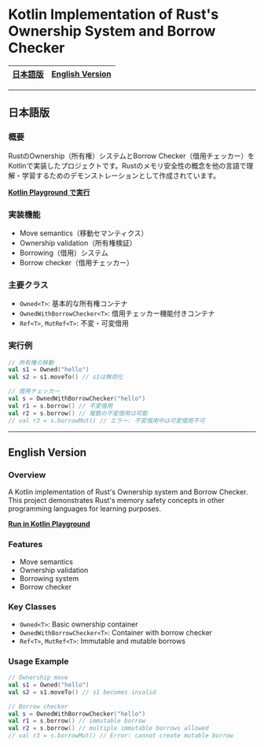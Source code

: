 # Kotlin Implementation of Rust's Ownership System and Borrow Checker

<table>
    <thead>
        <tr>
           <th style="text-align:center"><a href="#日本語版">日本語版</a></th>
           <th style="text-align:center"><a href="#english-version">English Version</a></th>     
        </tr>
    </thead>
</table>

---

## 日本語版

### 概要

RustのOwnership（所有権）システムとBorrow Checker（借用チェッカー）をKotlinで実装したプロジェクトです。Rustのメモリ安全性の概念を他の言語で理解・学習するためのデモンストレーションとして作成されています。

**[Kotlin Playground で実行](https://play.kotlinlang.org/embed?short=d6p3rUlDn)**

### 実装機能

- Move semantics（移動セマンティクス）
- Ownership validation（所有権検証）
- Borrowing（借用）システム
- Borrow checker（借用チェッカー）

### 主要クラス

- `Owned<T>`: 基本的な所有権コンテナ
- `OwnedWithBorrowChecker<T>`: 借用チェッカー機能付きコンテナ
- `Ref<T>`, `MutRef<T>`: 不変・可変借用

### 実行例

```kotlin
// 所有権の移動
val s1 = Owned("hello")
val s2 = s1.moveTo() // s1は無効化

// 借用チェッカー
val s = OwnedWithBorrowChecker("hello")
val r1 = s.borrow() // 不変借用
val r2 = s.borrow() // 複数の不変借用は可能
// val r3 = s.borrowMut() // エラー: 不変借用中は可変借用不可
```

---

## English Version

### Overview

A Kotlin implementation of Rust's Ownership system and Borrow Checker. This project demonstrates Rust's memory safety concepts in other programming languages for learning purposes.

**[Run in Kotlin Playground](https://play.kotlinlang.org/embed?short=d6p3rUlDn)**

### Features

- Move semantics
- Ownership validation
- Borrowing system
- Borrow checker

### Key Classes

- `Owned<T>`: Basic ownership container
- `OwnedWithBorrowChecker<T>`: Container with borrow checker
- `Ref<T>`, `MutRef<T>`: Immutable and mutable borrows

### Usage Example

```kotlin
// Ownership move
val s1 = Owned("hello")
val s2 = s1.moveTo() // s1 becomes invalid

// Borrow checker
val s = OwnedWithBorrowChecker("hello")
val r1 = s.borrow() // immutable borrow
val r2 = s.borrow() // multiple immutable borrows allowed
// val r3 = s.borrowMut() // Error: cannot create mutable borrow
```